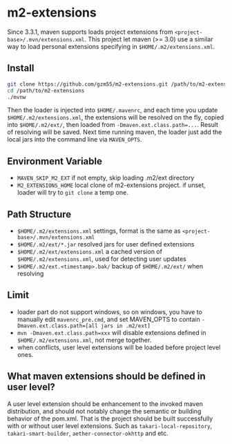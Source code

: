 # m2-extensions

Since 3.3.1, maven supports loads project extensions from `<project-base>/.mvn/extensions.xml`. This project let maven (>= 3.0) use a similar way to load personal extensions specifying in `$HOME/.m2/extensions.xml`.

## Install

```bash
git clone https://github.com/gzm55/m2-extensions.git /path/to/m2-extensions
cd /path/to/m2-extensions
./mvnw
```

Then the loader is injected into `$HOME/.mavenrc`, and each time you update `$HOME/.m2/extensions.xml`, the extensions will be resolved on the fly, copied into `$HOME/.m2/ext/`, then loaded from `-Dmaven.ext.class.path=...`. Result of resolving will be saved. Next time running maven, the loader just add the local jars into the command line via `MAVEN_OPTS`.

## Environment Variable

* `MAVEN_SKIP_M2_EXT` if not empty, skip loading .m2/ext directory
* `M2_EXTENSIONS_HOME` local clone of m2-extensions project. if unset, loader will try to `git clone` a temp one.

## Path Structure

* `$HOME/.m2/extensions.xml` settings, format is the same as `<project-base>/.mvn/extensions.xml`
* `$HOME/.m2/ext/*.jar` resolved jars for user defined extensions
* `$HOME/.m2/ext/extensions.xml` a cached version of `$HOME/.m2/extensions.xml`, used for detecting user updates
* `$HOME/.m2/ext.<timestamp>.bak/` backup of `$HOME/.m2/ext/` when resolving

## Limit

* loader part do not support windows, so on windows, you have to manually edit `mavenrc_pre.cmd`, and set MAVEN_OPTS to contain `-Dmaven.ext.class.path=[all jars in .m2/ext]`
* `mvn -Dmaven.ext.class.path=xxx` will disable extensions defined in `$HOME/.m2/extensions.xml`, not merge together.
* when conflicts, user level extensions will be loaded before project level ones.

## What maven extensions should be defined in user level?

A user level extension should be enhancement to the invoked maven distribution, and should not notably change the semantic or building behavior of the pom.xml. That is the project should be built successfully with or without user level extensions. Such as `takari-local-repository`, `takari-smart-builder`, `aether-connector-okhttp` and etc.
